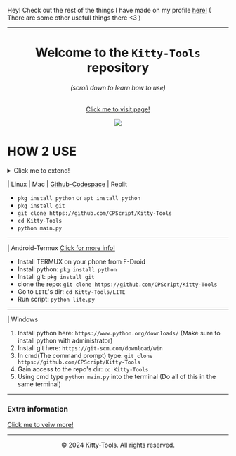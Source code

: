 Hey! Check out the rest of the things I have made on my profile [here!](https://github.com/CPScript/) ( There are some other usefull things there <3 )

---
<div align=center>
 


# Welcome to the `Kitty-Tools` repository
###### (scroll down to learn how to use)

[Click me to visit page!](cpscript.github.io/Kitty-Tools/)

<p align="center">
 <img src="https://images-wixmp-ed30a86b8c4ca887773594c2.wixmp.com/f/fec027d5-943a-4543-994b-bd45f4b09ff1/ddc147q-4de5ed23-e4d1-4ecd-89d9-a6376915381e.png/v1/fill/w_1280,h_792,strp/minimalist_cat_art___minimalism___outline_lineart__by_deetees_ddc147q-fullview.png?token=eyJ0eXAiOiJKV1QiLCJhbGciOiJIUzI1NiJ9.eyJzdWIiOiJ1cm46YXBwOjdlMGQxODg5ODIyNjQzNzNhNWYwZDQxNWVhMGQyNmUwIiwiaXNzIjoidXJuOmFwcDo3ZTBkMTg4OTgyMjY0MzczYTVmMGQ0MTVlYTBkMjZlMCIsIm9iaiI6W1t7ImhlaWdodCI6Ijw9NzkyIiwicGF0aCI6IlwvZlwvZmVjMDI3ZDUtOTQzYS00NTQzLTk5NGItYmQ0NWY0YjA5ZmYxXC9kZGMxNDdxLTRkZTVlZDIzLWU0ZDEtNGVjZC04OWQ5LWE2Mzc2OTE1MzgxZS5wbmciLCJ3aWR0aCI6Ijw9MTI4MCJ9XV0sImF1ZCI6WyJ1cm46c2VydmljZTppbWFnZS5vcGVyYXRpb25zIl19.ZevPdeMRo9GoJE5Cn_JUZCgV0yEWxmc0vvdLbJgUSD0" />
</p>

<div align="left">
 
# HOW 2 USE

<details closed>

| Example videos

<summary>Click me to extend!</summary>

> NOTE: These videos don't fully explain to you on how to use the software.

### Linux/Codespace
[Screen recording 2024-04-26 10.33.12 AM.webm](https://github.com/CPScript/Kitty-Tools/assets/83523587/c7ec5529-c29f-4623-9129-01cd96511e1b)

* Codespace already has python and git installed so dont worry about that!
* If you use a terminal on a Linux OS you will have to manualy install them.

### Replit
[Screen recording 2024-05-10 1.01.43 PM.webm](https://github.com/CPScript/Kitty-Tools/assets/83523587/97b8e7e0-f0ec-455f-b89f-da7126bc84c3)

* On replit you will get an error, all you need to do is re-run the script using the "Run" button <3

### Windows

* My pc is windoes pc blew up so i can't make a video for it yet
</details>

| Linux | Mac | [Github-Codespace](https://github.com/codespaces) | Replit
* `pkg install python` or `apt install python`
* `pkg install git`
* `git clone https://github.com/CPScript/Kitty-Tools`
* `cd Kitty-Tools`
* `python main.py`

---

| Android-Termux [Click for more info!](https://github.com/CPScript/Kitty-Tools/tree/main/LITE)

* Install TERMUX on your phone from F-Droid
* Install python: `pkg install python`
* Install git: `pkg install git`
* clone the repo: `git clone https://github.com/CPScript/Kitty-Tools`
* Go to `LITE`'s dir: `cd Kitty-Tools/LITE`
* Run script: `python lite.py`

---
 
| Windows 
1. Install python here: `https://www.python.org/downloads/` (Make sure to install python with administrator)
2. Install git here: `https://git-scm.com/download/win`
3. In cmd(The command prompt) type: `git clone https://github.com/CPScript/Kitty-Tools`
3. Gain access to the repo's dir: `cd Kitty-Tools`
4. Using cmd type `python main.py` into the terminal
(Do all of this in the same terminal)

---

### Extra information
[Click me to veiw more!](https://github.com/CPScript/Kitty-Tools/blob/main/extra.md)

---
<p align="center">
  &copy; 2024 Kitty-Tools. All rights reserved.
</p>

